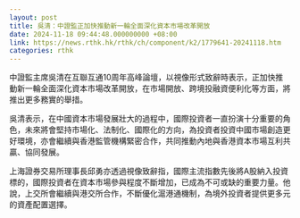 ```yaml
---
layout: post
title: 吳清：中證監正加快推動新一輪全面深化資本市場改革開放
date: 2024-11-18 09:44:48.000000000 +08:00
link: https://news.rthk.hk/rthk/ch/component/k2/1779641-20241118.htm
categories: rthk
---
```


中證監主席吳清在互聯互通10周年高峰論壇，以視像形式致辭時表示，正加快推動新一輪全面深化資本市場改革開放，在市場開放、跨境投融資便利化等方面，將推出更多務實的舉措。

吳清表示，在中國資本市場發展壯大的過程中，國際投資者一直扮演十分重要的角色，未來將會堅持市場化、法制化、國際化的方向，為投資者投資中國市場創造更好環境，亦會繼續與香港監管機構緊密合作，共同推動內地與香港資本市場互利共贏、協同發展。

上海證券交易所理事長邱勇亦透過視像致辭指，國際主流指數先後將A股納入投資標的，國際投資者在資本市場參與程度不斷增加，已成為不可或缺的重要力量。他說，上交所會繼續與港交所合作，不斷優化滬港通機制，為境外投資者提供更多元的資產配置選擇。
